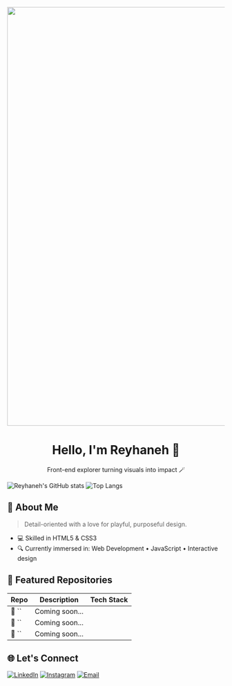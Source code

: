 <p align="center">
<img width="2560" height="968" alt="Reyahneh Ghalambor (2)" src="https://github.com/user-attachments/assets/0f8b2256-f5bd-4fc6-9de7-65690bbe4879" />
</p>

<h1 align="center">Hello, I'm Reyhaneh 👋</h1>
<p align="center">Front-end explorer turning visuals into impact 🪄</p>

![Reyhaneh's GitHub stats](https://github-readme-stats.vercel.app/api?username=reyhanneh-gh&hide=contribs,prs&show_icons=true&theme=material-palenight&rank_icon=github&hide_border=true)
![Top Langs](https://github-readme-stats.vercel.app/api/top-langs/?username=reyhanneh-gh&layout=compact&theme=material-palenight&hide_border=true)


## 💫 About Me

> Detail-oriented with a love for playful, purposeful design.

- 💻 Skilled in HTML5 & CSS3
- 🔍 Currently immersed in: Web Development • JavaScript • Interactive design

## 🔮 Featured Repositories

| Repo | Description | Tech Stack |
|------|-------------|------------|
| 💜 `` | Coming soon... |  |
| 🧩 `` | Coming soon... |  |
| 🍇 `` | Coming soon... |  |

## 🌐 Let's Connect

[![LinkedIn](https://img.shields.io/badge/-LinkedIn-800080?style=flat-square&logo=linkedin&logoColor=white)](https://www.linkedin.com/in/reyhaneh-ghalambor-76a889368/)
[![Instagram](https://img.shields.io/badge/-Instagram-800080?style=flat-square&logo=instagram&logoColor=white)](https://www.instagram.com/reyhaneh.alt/)
[![Email](https://img.shields.io/badge/-Email-800080?style=flat-square&logo=gmail&logoColor=white)](reyhaneh80ghalambor@gmail.com)
